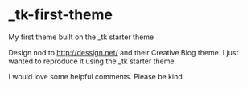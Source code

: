 _tk-first-theme
===============

My first theme built on the _tk starter theme

Design nod to http://dessign.net/ and their Creative Blog theme. I just wanted to reproduce it using the _tk starter theme.

I would love some helpful comments. Please be kind.

